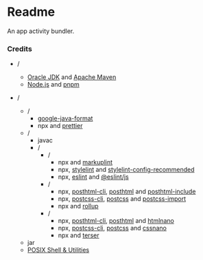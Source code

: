# Readme
An app activity bundler.

### Credits

- /
  - [Oracle JDK](https://www.oracle.com/java/technologies/downloads) and [Apache Maven](https://github.com/apache/maven)
  - [Node.js](https://github.com/nodejs/node) and [pnpm](https://github.com/pnpm/pnpm)

- /
  - /
    - [google-java-format](https://github.com/google/google-java-format)
    - npx and [prettier](https://github.com/prettier/prettier)
  - /
    - javac
    - /
      - /
        - npx and [markuplint](https://github.com/markuplint/markuplint)
        - npx, [stylelint](https://github.com/stylelint/stylelint) and [stylelint-config-recommended](https://github.com/stylelint/stylelint-config-recommended)
        - npx, [eslint](https://github.com/eslint/eslint) and [@eslint/js](https://github.com/eslint/eslint/tree/main/packages/js)
      - /
        - npx, [posthtml-cli](https://github.com/posthtml/posthtml-cli), [posthtml](https://github.com/posthtml/posthtml) and [posthtml-include](https://github.com/posthtml/posthtml-include)
        - npx, [postcss-cli](https://github.com/postcss/postcss-cli), [postcss](https://github.com/postcss/postcss) and [postcss-import](https://github.com/postcss/postcss-import)
        - npx and [rollup](https://github.com/rollup/rollup)
      - /
        - npx, [posthtml-cli](https://github.com/posthtml/posthtml-cli), [posthtml](https://github.com/posthtml/posthtml) and [htmlnano](https://github.com/posthtml/htmlnano)
        - npx, [postcss-cli](https://github.com/postcss/postcss-cli), [postcss](https://github.com/postcss/postcss) and [cssnano](https://github.com/cssnano/cssnano)
        - npx and [terser](https://github.com/terser/terser)
  - jar
  - [POSIX Shell & Utilities](https://pubs.opengroup.org/onlinepubs/9799919799)
